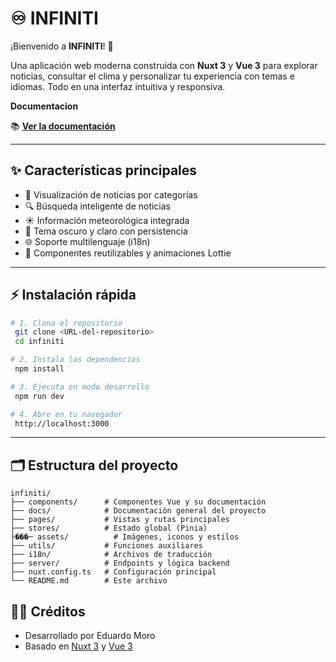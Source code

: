 # ♾️ INFINITI

¡Bienvenido a **INFINITI**! 🚀

Una aplicación web moderna construida con **Nuxt 3** y **Vue 3** para explorar noticias, consultar el clima y personalizar tu experiencia con temas e idiomas. Todo en una interfaz intuitiva y responsiva.

**Documentacion**

📚 **[Ver la documentación](https://infiniti-documentation.vercel.app/)**


---

## ✨ Características principales

- 📰 Visualización de noticias por categorías
- 🔍 Búsqueda inteligente de noticias
- ☀️ Información meteorológica integrada
- 🌙 Tema oscuro y claro con persistencia
- 🌐 Soporte multilenguaje (i18n)
- 🧩 Componentes reutilizables y animaciones Lottie

---

## ⚡ Instalación rápida

```bash
# 1. Clona el repositorio
 git clone <URL-del-repositorio>
 cd infiniti

# 2. Instala las dependencias
 npm install

# 3. Ejecuta en modo desarrollo
 npm run dev

# 4. Abre en tu navegador
 http://localhost:3000
```

---

## 🗂️ Estructura del proyecto

```
infiniti/
├── components/      # Componentes Vue y su documentación
├── docs/            # Documentación general del proyecto
├── pages/           # Vistas y rutas principales
├── stores/          # Estado global (Pinia)
├���─ assets/          # Imágenes, iconos y estilos
├── utils/           # Funciones auxiliares
├── i18n/            # Archivos de traducción
├── server/          # Endpoints y lógica backend
├── nuxt.config.ts   # Configuración principal
└── README.md        # Este archivo
```


## 👨‍💻 Créditos

- Desarrollado por Eduardo Moro
- Basado en [Nuxt 3](https://nuxt.com/) y [Vue 3](https://vuejs.org/)


